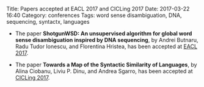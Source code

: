 Title: Papers accepted at EACL 2017 and CICLing 2017
Date: 2017-03-22 16:40
Category: conferences
Tags: word sense disambiguation, DNA, sequencing, syntactx, languages

* The paper **ShotgunWSD: An unsupervised algorithm for global word sense disambiguation inspired by DNA sequencing**, by Andrei Butnaru, Radu Tudor Ionescu, and Florentina Hristea, has been accepted at [EACL 2017](http://eacl2017.org/index.php).

* The paper **Towards a Map of the Syntactic Similarity of Languages**, by Alina Ciobanu, Liviu P. Dinu, and Andrea Sgarro, has been accepted at [CICLing 2017](http://www.cicling.org/2017/).

